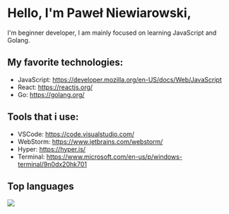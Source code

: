 # Hello, I'm Paweł Niewiarowski,
I'm beginner developer, I am mainly focused on learning JavaScript and Golang.

## My favorite technologies:
* JavaScript: https://developer.mozilla.org/en-US/docs/Web/JavaScript
* React: https://reactjs.org/
* Go: https://golang.org/

## Tools that i use:
* VSCode: https://code.visualstudio.com/
* WebStorm: https://www.jetbrains.com/webstorm/
* Hyper: https://hyper.is/
* Terminal: https://www.microsoft.com/en-us/p/windows-terminal/9n0dx20hk701

## Top languages
<a href="https://github.com/pniewiarowski/github-readme-stats">
  <img src="https://github-readme-stats.vercel.app/api/top-langs/?username=pniewiarowski&layout=compact" />
</a>
